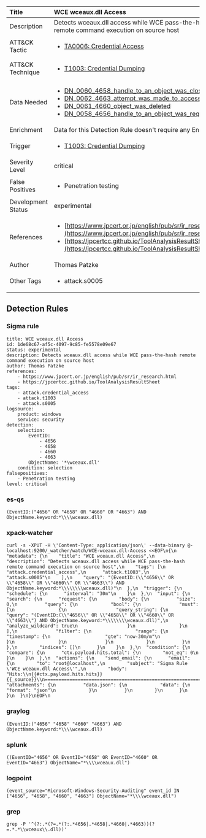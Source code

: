 | Title                | WCE wceaux.dll Access                                                                                                                                                 |
|:---------------------|:------------------------------------------------------------------------------------------------------------------------------------------------------------|
| Description          | Detects wceaux.dll access while WCE pass-the-hash remote command execution on source host                                                                                                                                           |
| ATT&amp;CK Tactic    |  <ul><li>[TA0006: Credential Access](https://attack.mitre.org/tactics/TA0006)</li></ul>  |
| ATT&amp;CK Technique | <ul><li>[T1003: Credential Dumping](https://attack.mitre.org/techniques/T1003)</li></ul>  |
| Data Needed          | <ul><li>[DN_0060_4658_handle_to_an_object_was_closed](../Data_Needed/DN_0060_4658_handle_to_an_object_was_closed.md)</li><li>[DN_0062_4663_attempt_was_made_to_access_an_object](../Data_Needed/DN_0062_4663_attempt_was_made_to_access_an_object.md)</li><li>[DN_0061_4660_object_was_deleted](../Data_Needed/DN_0061_4660_object_was_deleted.md)</li><li>[DN_0058_4656_handle_to_an_object_was_requested](../Data_Needed/DN_0058_4656_handle_to_an_object_was_requested.md)</li></ul>  |
| Enrichment           |  Data for this Detection Rule doesn't require any Enrichments.  |
| Trigger              | <ul><li>[T1003: Credential Dumping](../Triggers/T1003.md)</li></ul>  |
| Severity Level       | critical |
| False Positives      | <ul><li>Penetration testing</li></ul>  |
| Development Status   | experimental |
| References           | <ul><li>[https://www.jpcert.or.jp/english/pub/sr/ir_research.html](https://www.jpcert.or.jp/english/pub/sr/ir_research.html)</li><li>[https://jpcertcc.github.io/ToolAnalysisResultSheet](https://jpcertcc.github.io/ToolAnalysisResultSheet)</li></ul>  |
| Author               | Thomas Patzke |
| Other Tags           | <ul><li>attack.s0005</li></ul> | 

## Detection Rules

### Sigma rule

```
title: WCE wceaux.dll Access
id: 1de68c67-af5c-4097-9c85-fe5578e09e67
status: experimental
description: Detects wceaux.dll access while WCE pass-the-hash remote command execution on source host
author: Thomas Patzke
references:
    - https://www.jpcert.or.jp/english/pub/sr/ir_research.html
    - https://jpcertcc.github.io/ToolAnalysisResultSheet
tags:
    - attack.credential_access
    - attack.t1003
    - attack.s0005
logsource:
    product: windows
    service: security
detection:
    selection:
        EventID:
            - 4656
            - 4658
            - 4660
            - 4663
        ObjectName: '*\wceaux.dll'
    condition: selection
falsepositives: 
    - Penetration testing
level: critical

```





### es-qs
    
```
(EventID:("4656" OR "4658" OR "4660" OR "4663") AND ObjectName.keyword:*\\\\wceaux.dll)
```


### xpack-watcher
    
```
curl -s -XPUT -H \'Content-Type: application/json\' --data-binary @- localhost:9200/_watcher/watch/WCE-wceaux.dll-Access <<EOF\n{\n  "metadata": {\n    "title": "WCE wceaux.dll Access",\n    "description": "Detects wceaux.dll access while WCE pass-the-hash remote command execution on source host",\n    "tags": [\n      "attack.credential_access",\n      "attack.t1003",\n      "attack.s0005"\n    ],\n    "query": "(EventID:(\\"4656\\" OR \\"4658\\" OR \\"4660\\" OR \\"4663\\") AND ObjectName.keyword:*\\\\\\\\wceaux.dll)"\n  },\n  "trigger": {\n    "schedule": {\n      "interval": "30m"\n    }\n  },\n  "input": {\n    "search": {\n      "request": {\n        "body": {\n          "size": 0,\n          "query": {\n            "bool": {\n              "must": [\n                {\n                  "query_string": {\n                    "query": "(EventID:(\\"4656\\" OR \\"4658\\" OR \\"4660\\" OR \\"4663\\") AND ObjectName.keyword:*\\\\\\\\wceaux.dll)",\n                    "analyze_wildcard": true\n                  }\n                }\n              ],\n              "filter": {\n                "range": {\n                  "timestamp": {\n                    "gte": "now-30m/m"\n                  }\n                }\n              }\n            }\n          }\n        },\n        "indices": []\n      }\n    }\n  },\n  "condition": {\n    "compare": {\n      "ctx.payload.hits.total": {\n        "not_eq": 0\n      }\n    }\n  },\n  "actions": {\n    "send_email": {\n      "email": {\n        "to": "root@localhost",\n        "subject": "Sigma Rule \'WCE wceaux.dll Access\'",\n        "body": "Hits:\\n{{#ctx.payload.hits.hits}}{{_source}}\\n================================================================================\\n{{/ctx.payload.hits.hits}}",\n        "attachments": {\n          "data.json": {\n            "data": {\n              "format": "json"\n            }\n          }\n        }\n      }\n    }\n  }\n}\nEOF\n
```


### graylog
    
```
(EventID:("4656" "4658" "4660" "4663") AND ObjectName.keyword:*\\\\wceaux.dll)
```


### splunk
    
```
((EventID="4656" OR EventID="4658" OR EventID="4660" OR EventID="4663") ObjectName="*\\\\wceaux.dll")
```


### logpoint
    
```
(event_source="Microsoft-Windows-Security-Auditing" event_id IN ["4656", "4658", "4660", "4663"] ObjectName="*\\\\wceaux.dll")
```


### grep
    
```
grep -P '^(?:.*(?=.*(?:.*4656|.*4658|.*4660|.*4663))(?=.*.*\\wceaux\\.dll))'
```



